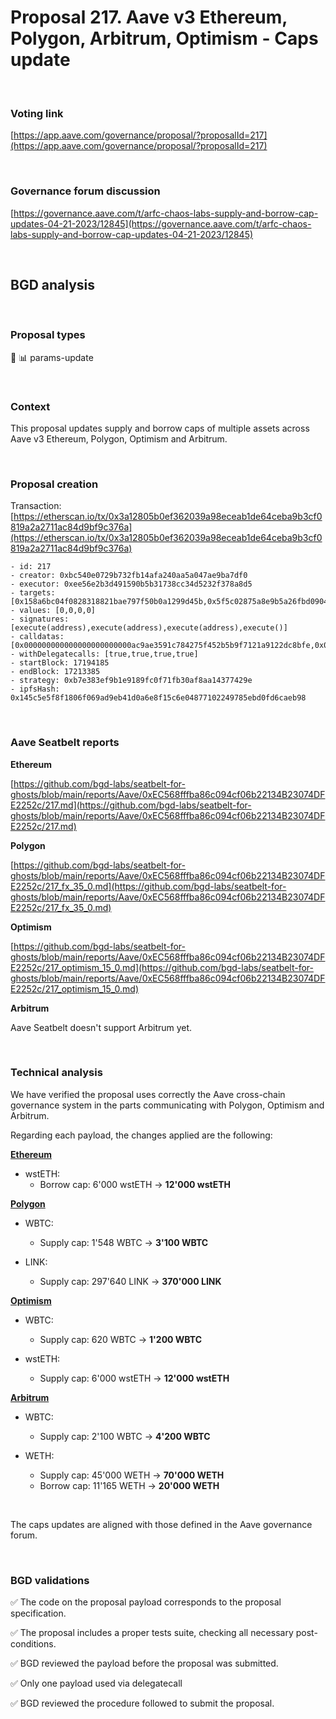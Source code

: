 # Proposal 217. Aave v3 Ethereum, Polygon, Arbitrum, Optimism - Caps update

<br>


### Voting link

[https://app.aave.com/governance/proposal/?proposalId=217](https://app.aave.com/governance/proposal/?proposalId=217)

<br>

### Governance forum discussion

[https://governance.aave.com/t/arfc-chaos-labs-supply-and-borrow-cap-updates-04-21-2023/12845](https://governance.aave.com/t/arfc-chaos-labs-supply-and-borrow-cap-updates-04-21-2023/12845)

<br>

## BGD analysis

<br>

### Proposal types

:wrench: :bar_chart: params-update

<br>

### Context

This proposal updates supply and borrow caps of multiple assets across Aave v3 Ethereum, Polygon, Optimism and Arbitrum.


<br>

### Proposal creation

Transaction: [https://etherscan.io/tx/0x3a12805b0ef362039a98eceab1de64ceba9b3cf0819a2a2711ac84d9bf9c376a](https://etherscan.io/tx/0x3a12805b0ef362039a98eceab1de64ceba9b3cf0819a2a2711ac84d9bf9c376a)

```
- id: 217
- creator: 0xbc540e0729b732fb14afa240aa5a047ae9ba7df0
- executor: 0xee56e2b3d491590b5b31738cc34d5232f378a8d5
- targets: [0x158a6bc04f0828318821bae797f50b0a1299d45b,0x5f5c02875a8e9b5a26fbd09040abcfdeb2aa6711,0xd1b3e25fd7c8ae7caddc6f71b461b79cd4ddcfa3,0x8070dd4aee19048581d61543adecfa3dd7f165c1]
- values: [0,0,0,0]
- signatures: [execute(address),execute(address),execute(address),execute()]
- calldatas: [0x000000000000000000000000ac9ae3591c784275f452b5b9f7121a9122dc8bfe,0x000000000000000000000000050997fc08733eb8593c04102706d8d2e7a9443e,0x000000000000000000000000c53586aa2626094bd33c123794e34417ea877a36,0x]
- withDelegatecalls: [true,true,true,true]
- startBlock: 17194185
- endBlock: 17213385
- strategy: 0xb7e383ef9b1e9189fc0f71fb30af8aa14377429e
- ipfsHash: 0x145c5e5f8f1806f069ad9eb41d0a6e8f15c6e04877102249785ebd0fd6caeb98
```

<br>

### Aave Seatbelt reports

**Ethereum**

[https://github.com/bgd-labs/seatbelt-for-ghosts/blob/main/reports/Aave/0xEC568fffba86c094cf06b22134B23074DFE2252c/217.md](https://github.com/bgd-labs/seatbelt-for-ghosts/blob/main/reports/Aave/0xEC568fffba86c094cf06b22134B23074DFE2252c/217.md)


**Polygon**

[https://github.com/bgd-labs/seatbelt-for-ghosts/blob/main/reports/Aave/0xEC568fffba86c094cf06b22134B23074DFE2252c/217_fx_35_0.md](https://github.com/bgd-labs/seatbelt-for-ghosts/blob/main/reports/Aave/0xEC568fffba86c094cf06b22134B23074DFE2252c/217_fx_35_0.md)

**Optimism**

[https://github.com/bgd-labs/seatbelt-for-ghosts/blob/main/reports/Aave/0xEC568fffba86c094cf06b22134B23074DFE2252c/217_optimism_15_0.md](https://github.com/bgd-labs/seatbelt-for-ghosts/blob/main/reports/Aave/0xEC568fffba86c094cf06b22134B23074DFE2252c/217_optimism_15_0.md)

**Arbitrum**

Aave Seatbelt doesn't support Arbitrum yet.


<br>

### Technical analysis

We have verified the proposal uses correctly the Aave cross-chain governance system in the parts communicating with Polygon, Optimism and Arbitrum.

Regarding each payload, the changes applied are the following:

**[Ethereum](https://etherscan.io/address/0x8070dd4aee19048581d61543adecfa3dd7f165c1#code#F22#L1)**

- wstETH:
  - Borrow cap: 6'000 wstETH -> **12'000 wstETH**

**[Polygon](https://polygonscan.com/address/0xac9ae3591c784275f452b5b9f7121a9122dc8bfe#code#F22#L1)**

- WBTC:
  - Supply cap: 1'548 WBTC -> **3'100 WBTC**

- LINK:
  - Supply cap: 297'640 LINK -> **370'000 LINK**

**[Optimism](https://optimistic.etherscan.io/address/0x050997fc08733eb8593c04102706d8d2e7a9443e#code#F22#L1)**

- WBTC:
  - Supply cap: 620 WBTC -> **1'200 WBTC**

- wstETH:
  - Supply cap: 6'000 wstETH -> **12'000 wstETH**

**[Arbitrum](https://arbiscan.io/address/0xc53586aa2626094bd33c123794e34417ea877a36#code#F22#L1)**

- WBTC:
  - Supply cap: 2'100 WBTC -> **4'200 WBTC** 

- WETH:
  - Supply cap: 45'000 WETH -> **70'000 WETH**
  - Borrow cap: 11'165 WETH -> **20'000 WETH**


<br>

The caps updates are aligned with those defined in the Aave governance forum.

<br>

### BGD validations

:white_check_mark: The code on the proposal payload corresponds to the proposal specification.

:white_check_mark: The proposal includes a proper tests suite, checking all necessary post-conditions.

:white_check_mark: BGD reviewed the payload before the proposal was submitted.

:white_check_mark: Only one payload used via delegatecall

:white_check_mark: BGD reviewed the procedure followed to submit the proposal.

